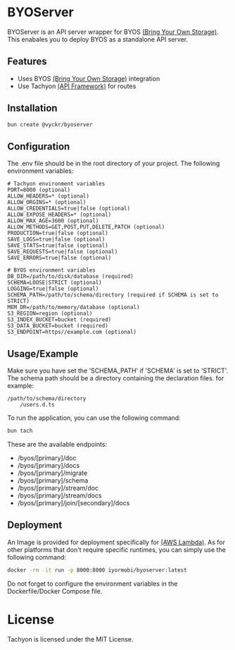 # BYOServer

BYOServer is an API server wrapper for BYOS [(Bring Your Own Storage)](https://github.com/Chidelma/BYOS). This enabales you to deploy BYOS as a standalone API server.

## Features

- Uses BYOS [(Bring Your Own Storage)](https://github.com/Chidelma/BYOS) integration
- Use Tachyon [(API Framework)](https://github.com/Chidelma/Tachyon) for routes

## Installation

```bash
bun create @vyckr/byoserver
```

## Configuration

The .env file should be in the root directory of your project. The following environment variables:
```
# Tachyon environment variables
PORT=8000 (optional)
ALLOW_HEADERS=* (optional)
ALLOW_ORGINS=* (optional)
ALLOW_CREDENTIALS=true|false (optional)
ALLOW_EXPOSE_HEADERS=* (optional)
ALLOW_MAX_AGE=3600 (optional)
ALLOW_METHODS=GET,POST,PUT,DELETE,PATCH (optional)
PRODUCTION=true|false (optional)
SAVE_LOGS=true|false (optional)
SAVE_STATS=true|false (optional)
SAVE_REQUESTS=true|false (optional)
SAVE_ERRORS=true|false (optional)

# BYOS environment variables
DB_DIR=/path/to/disk/database (required)
SCHEMA=LOOSE|STRICT (optional)
LOGGING=true|false (optional)
SCHEMA_PATH=/path/to/schema/directory (required if SCHEMA is set to STRICT)
MEM_DR=/path/to/memory/database (optional)
S3_REGION=region (optional)
S3_INDEX_BUCKET=bucket (required)
S3_DATA_BUCKET=bucket (required)
S3_ENDPOINT=https//example.com (optional)
```

## Usage/Example

Make sure you have set the 'SCHEMA_PATH' if 'SCHEMA' is set to 'STRICT'. The schema path should be a directory containing the declaration files. for example:

```
/path/to/schema/directory
    /users.d.ts
```

To run the application, you can use the following command:

```bash 
bun tach
```

These are the available endpoints:

- /byos/[primary]/doc
- /byos/[primary]/docs
- /byos/[primary]/migrate
- /byos/[primary]/schema
- /byos/[primary]/stream/doc
- /byos/[primary]/stream/docs
- /byos/[primary]/join/[secondary]/docs

## Deployment

An Image is provided for deployment specifically for [(AWS Lambda)](https://hub.docker.com/repository/docker/iyormobi/byoserver/general). As for other platforms that don't require specific runtimes, you can simply use the following command:

```bash
docker -rm -it run -p 8000:8000 iyormobi/byoserver:latest
```

Do not forget to configure the environment variables in the Dockerfile/Docker Compose file.

# License

Tachyon is licensed under the MIT License.